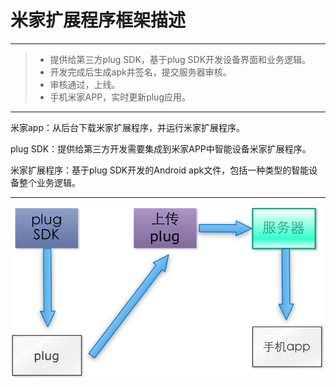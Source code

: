 # 米家扩展程序框架描述

------

> * 提供给第三方plug SDK，基于plug SDK开发设备界面和业务逻辑。
> * 开发完成后生成apk并签名，提交服务器审核。
> * 审核通过，上线。
> * 手机米家APP，实时更新plug应用。

------
米家app：从后台下载米家扩展程序，并运行米家扩展程序。

plug SDK：提供给第三方开发需要集成到米家APP中智能设备米家扩展程序。

米家扩展程序：基于plug SDK开发的Android apk文件，包括一种类型的智能设备整个业务逻辑。

------
![](./md_images/framework.png)


<!-- create time: 2015-04-17 10:57:59  -->
